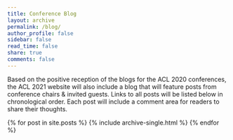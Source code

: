 ```yaml
---
title: Conference Blog
layout: archive
permalink: /blog/
author_profile: false
sidebar: false
read_time: false
share: true
comments: false
---
```


Based on the positive reception of the blogs for 
the ACL 2020  conferences, the ACL 2021 website will also include a blog 
that will feature posts from conference chairs &amp; invited guests. Links to all 
posts will be listed below in chronological order. Each post will include a comment 
area for readers to share their thoughts. 

{% for post in site.posts %}
  {% include archive-single.html %}
{% endfor %}
